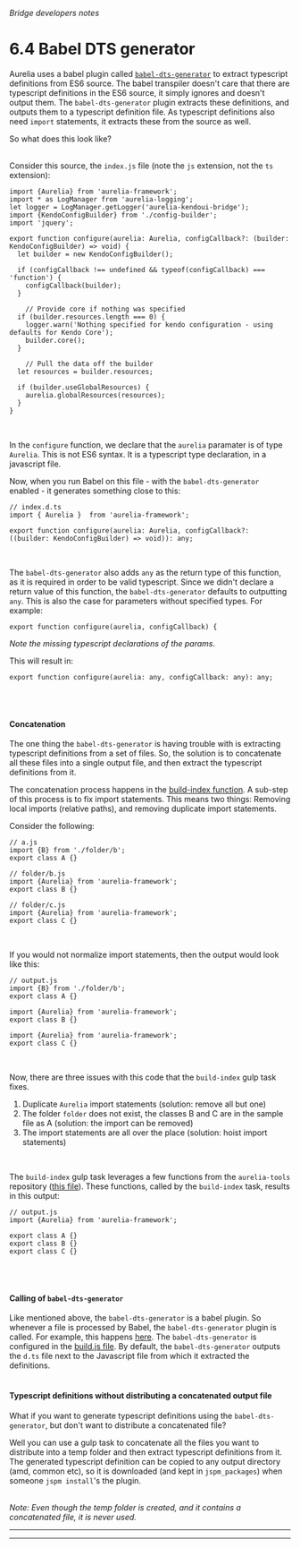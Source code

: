 _Bridge developers notes_
# 6.4 Babel DTS generator
Aurelia uses a babel plugin called [`babel-dts-generator`](https://github.com/YoloDev/babel-dts-generator) to extract typescript definitions from ES6 source. The babel transpiler doesn't care that there are typescript definitions in the ES6 source, it simply ignores and doesn't output them. The `babel-dts-generator` plugin extracts these definitions, and outputs them to a typescript definition file. As typescript definitions also need `import` statements, it extracts these from the source as well.

So what does this look like?
<br><br>

Consider this source, the `index.js` file (note the `js` extension, not the `ts` extension):
<br>

```
import {Aurelia} from 'aurelia-framework';
import * as LogManager from 'aurelia-logging';
let logger = LogManager.getLogger('aurelia-kendoui-bridge');
import {KendoConfigBuilder} from './config-builder';
import 'jquery';

export function configure(aurelia: Aurelia, configCallback?: (builder: KendoConfigBuilder) => void) {
  let builder = new KendoConfigBuilder();

  if (configCallback !== undefined && typeof(configCallback) === 'function') {
    configCallback(builder);
  }

    // Provide core if nothing was specified
  if (builder.resources.length === 0) {
    logger.warn('Nothing specified for kendo configuration - using defaults for Kendo Core');
    builder.core();
  }

    // Pull the data off the builder
  let resources = builder.resources;

  if (builder.useGlobalResources) {
    aurelia.globalResources(resources);
  }
}
```
<br>

In the `configure` function, we declare that the `aurelia` paramater is of type `Aurelia`.  This is not ES6 syntax. It is a typescript type declaration, in a javascript file.
<br>

Now, when you run Babel on this file - with the `babel-dts-generator` enabled - it generates something close to this:
<br>

```
// index.d.ts
import { Aurelia }  from 'aurelia-framework';

export function configure(aurelia: Aurelia, configCallback?: ((builder: KendoConfigBuilder) => void)): any;
```
<br>

The `babel-dts-generator` also adds `any` as the return type of this function, as it is required in order to be valid typescript. Since we didn't declare a return value of this function, the `babel-dts-generator` defaults to outputting `any`. This is also the case for parameters without specified types. For example:
<br>

`export function configure(aurelia, configCallback) {`
<br>

_Note the missing typescript declarations of the params_.
<br>

This will result in:
<br>

```
export function configure(aurelia: any, configCallback: any): any;
```
<br><br>

#### Concatenation

The one thing the `babel-dts-generator` is having trouble with is extracting typescript definitions from a set of files. So, the solution is to concatenate all these files into a single output file, and then extract the typescript definitions from it.
<br>

The concatenation process happens in the [build-index function](https://github.com/aurelia-ui-toolkits/aurelia-kendoui-bridge/blob/f24e34411b60376d7bf12367f1b2ab247d821d38/build/tasks/build.js#L17-L31). A sub-step of this process is to fix import statements. This means two things: Removing local imports (relative paths), and removing duplicate import statements.

Consider the following:

```
// a.js
import {B} from './folder/b';
export class A {}

// folder/b.js
import {Aurelia} from 'aurelia-framework';
export class B {}

// folder/c.js
import {Aurelia} from 'aurelia-framework';
export class C {}
```
<br>

If you would not normalize import statements, then the output would look like this:
<br>

```
// output.js
import {B} from './folder/b';
export class A {}

import {Aurelia} from 'aurelia-framework';
export class B {}

import {Aurelia} from 'aurelia-framework';
export class C {}
```
<br>

Now, there are three issues with this code that the `build-index` gulp task fixes.
1. Duplicate `Aurelia` import statements (solution: remove all but one)
2. The folder `folder` does not exist, the classes B and C are in the sample file as A (solution: the import can be removed)
3. The import statements are all over the place (solution: hoist import statements)
<br>

The `build-index` gulp task leverages a few functions from the `aurelia-tools` repository ([this file](https://github.com/aurelia/tools/blob/f4801e460af98013e0d66aaec188891e8d0d0516/src/build.js#L9-L95)). These functions, called by the `build-index` task, results in this output:
<br>

```
// output.js
import {Aurelia} from 'aurelia-framework';

export class A {}
export class B {}
export class C {}
```
<br><br>

#### Calling of `babel-dts-generator`

Like mentioned above, the `babel-dts-generator` is a babel plugin. So whenever a file is processed by Babel, the `babel-dts-generator` plugin is called. For example, this happens [here](https://github.com/aurelia-ui-toolkits/aurelia-kendoui-bridge/blob/f24e34411b60376d7bf12367f1b2ab247d821d38/build/tasks/build.js#L36). The `babel-dts-generator` is configured in the [build.js file](https://github.com/aurelia-ui-toolkits/aurelia-kendoui-bridge/blob/f24e34411b60376d7bf12367f1b2ab247d821d38/build/babel-options.js#L23-L34). By default, the `babel-dts-generator` outputs the `d.ts` file next to the Javascript file from which it extracted the definitions.
<br><br>

#### Typescript definitions without distributing a concatenated output file

What if you want to generate typescript definitions using the `babel-dts-generator`, but don't want to distribute a concatenated file?
<br>

Well you can use a gulp task to concatenate all the files you want to distribute into a temp folder and then extract typescript definitions from it. The generated typescript definition can be copied to any output directory (amd, common etc), so it is downloaded (and kept in `jspm_packages`) when someone `jspm install`'s the plugin.
<br><br>


_Note: Even though the temp folder is created, and it contains a concatenated file, it is never used._

***
***